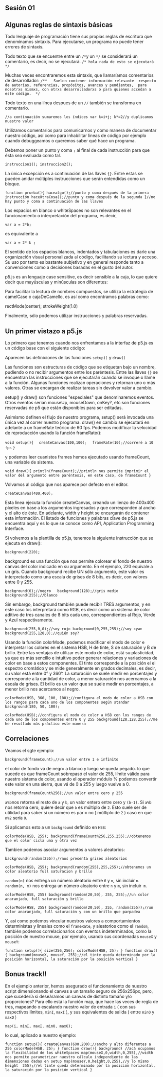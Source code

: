 Sesión 01
---------
Algunas reglas de sintaxis básicas
----------------------------------

Todo lenguaje de programación tiene sus propias reglas de escritura que denominamos sintaxis.
Para ejecutarse, un programa no puede tener errores de sintaxis.

Todo texto que se encuentre entre un `/*`y un `*/` se considerará un comentario, es decir, no se ejecutará.
`/* hola
nada de esto
se ejecutará
*/`

Muchas veces encontraremos esta sintaxis, que llamaríamos comentarios de desarrollador:
`/**  
Suelen contener información relevante 
respecto de autorías, referencias, propósitos, avances y pendientes, 
para nosotrxs mismxs, con otrxs desarrolladorxs o para quienes accedan a este código. 
*/`

Todo texto en una línea despues de un `//` también se transforma en comentario.

`//a continuación sumaremos los índices
var k=i+j;
k*=2//y duplicamos nuestro valor`

Utilizamos comentarios para comunicarnos y como manera de documentar nuestro código, así como para inhabilitar líneas de código por ejemplo cuando debuggeamos o queremos saber qué hace un programa.

Debemos poner un punto y coma `;` al final de cada instrucción para que ésta sea evaluada como tal.

`instruccion1();
instruccion2();`

La única excepción es a continuación de las llaves `{}`. Entre estas se pueden anidar múltiples instrucciones que serán entendidas como un bloque.

`function prueba(){
  hacealgo();//punto y coma después de la primera instrucción
  haceOtraCosa();//punto y coma después de la segunda
}//no hay punto y coma a continuación de las llaves`

Los espacios en blanco o whiteSpaces no son relevantes en el funcionamiento o interpretación del programa, es decir,

`var a = 2*b;`

es equivalente a

`var
  a
= 2*
b
;`

El sentido de los espacios blancos, indentados y tabulaciones es darle una organización visual personalizada al código, facilitando su lectura y acceso. Su uso por tanto es bastante subjetivo y en general responde tanto a convenciones como a decisiones basadas en el gusto del autor.

p5.js es un lenguaje case sensitive, es decir sensible a la caja, lo que quiere decir que mayúsculas y minúsculas son diferentes:



Para facilitar la lectura de nombres compuestos, se utiliza la estrategia de camelCase o cajaDeCamello, es así como encontramos palabras como:

rectMode(center);
strokeWeight(1.0)

Finalmente, sólo podemos utilizar instrucciones y palabras reservadas.

Un primer vistazo a p5.js
-----------------

Lo primero que tenemos cuando nos enfrentamos a la interfaz de p5.js es un código base con el siguiente código:

Aparecen las definiciones de las funciones `setup()` y `draw()`

Las funciones son estructuras de código que se etiquetan bajo un nombre, pudiendo o no recibir argumentos entre los paréntesis.
Entre las llaves `{}` se encuentran las instrucciones que se ejecutarán cuando se invoque o llame a la función.
Algunas funciones realizan operaciones y retornan uno o más valores.
Otras se encargan de realizar tareas sin devolver valor a cambio.

setup() y draw() son funciones "especiales" que denominaremos eventos.
Otros eventos serian mouseUp, mouseDown, onKey?, etc
son funciones reservadas de p5 que están disponibles para ser editadas.

Asimismo definen el flujo de nuestro programa, setup() será invocada una única vez al correr nuestro programa.
draw() en cambio se ejecutará en adelante a un frameRate teórico de 60 fps.
Podemos modificar la velocidad de reproducción usando la función frameRate():

`void setup(){`
`  createCanvas(100,100);`
`  frameRate(10);//correré a 10 fps`
`}`

y podemos leer cuanistos frames hemos ejecutado usando frameCount, una variable de sistema.

`void draw(){
  println(frameCount);//println nos permite imprimir el valor del argumento entre paréntesis, en este caso, de frameCount
}`

Volvamos al código que nos aparece por defecto en el editor.

`createCanvas(400,400);`

Esta línea ejecuta la función createCanvas, creando un lienzo de 400x400 píxeles en base a los argumentos ingresados y que corresponden al ancho y el alto de éste.
En adelante, width y height se encargarán de contener esta información.
El listado de funciones y palabras clave de p5.js se encuentra aquí y es lo que se conoce como API, Application Programming Interface.

Si volvemos a la plantilla de p5.js, tenemos la siguiente instrucción que se ejecuta en draw():

`background(220);`

background es una función que nos permite colorear el fondo de nuestro canvas del color indicado en su argumento.
En el ejemplo, 220 equivale a un gris.
Cuando background recibe UN sólo argumento, este valor es interpretado como una escala de grises de 8 bits, es decir, con valores entre 0 y 255.

`background(0);//negro  
background(128);//gris medio  
background(255);//blanco`  

Sin embargo, background también puede recibir TRES argumentos, y en este caso los interpretará como RGB, es decir como un sistema de color aditivo de tres canales de 8 bits cada uno, correspondientes al Rojo, Verde y Azul respectivamente.

`background(255,0,0);//soy rojo
background(0,255,255);//soy cyan
background(255,128,0);//quién soy?`

Usando la función colorMode, podemos modificar el modo de color e interpretar los colores en el sistema HSB, H de tinte, S de saturación y B de brillo.
Entre las ventajas de utilizar este modo de color, está su plasticidad, ya que es más sencillo e intuitivo poder generar relaciones y variaciones de color en base a estos componentes.
El tinte corresponde a la posición el el espectro cromático y se mide generalmente en grados decimales, es decir, su valor está entre 0° y 360°.
La saturación se suele medir en porcentajes y corresponde a la cantidad de color, a menor saturación nos acercamos a la escala de grises.
El brillo es un valor que se suele medir en porcentajes, a menor brillo nos acercamos al negro.

`colorMode(HSB, 360, 100, 100);//configura el modo de color a HSB con los rangos para cada uno de los componentes según standar
background(180, 50, 100);`

`colorMode(HSB);//configura el modo de color a HSB con los rangos de cada uno de los componentes entre 0 y 255
background(128,128,255);//me he resultado más práctico este manera`

Correlaciones
-------------
Veamos el sgte ejemplo:

`background(frameCount);//un valor entre 1 e infinito`

el color de fondo vá de negro a blanco y luego se queda pegado.
lo que sucede es que frameCount sobrepasó el valor de 255, límite válido para nuestro sistema de color,
usando el operador módulo % podemos convertir este valor en una sierra, que vá de 0 a 255 y luego vuelve a 0.

`background(frameCount%256);//un valor entre cero y 255` 

`a%b`nos retorna el resto de `a` y `b`, un valor entero entre cero y `(b-1)`.
Si `a%b` nos retorna cero, quiere decir que `b` es múltiplo de `2`.
Esto suele ser de utilidad para saber si un número es par o no ( múltiplo de `2` ) caso en que `n%2` sería `0`.

Si aplicamos esto a un `background` definido en `HSB`:

`colorMode(HSB, 255);
background(frameCount%256,255,255);//obtenemos que el color cicla una y otra vez`

Tambien podemos asociar argumentos a valores aleatorios:

`background(random(255));//nos presenta grises aleatorios`

`colorMode(HSB, 255);
background(random(255),255,255);//obtenemos un color aleatorio full saturacion y brillo`

`random(n)` nos entrega un número aleatorio entre `0` y `n`, sin incluir `n`.
`random(n, m)` nos entrega un número aleatorio entre `n` y `m`, sin incluir` m`.

`colorMode(HSB, 255)
background(random(20,50), 255, 255);//un color anaranjado, full saturación y brillo`

`colorMode(HSB, 255)
background(random(20,50), 255, random(255));//un color anaranjado, full saturación y con un brillo que parpadea`

Y, así como podemos vincular nuestros valores a comportamientos deterministas y lineales como el `frameRate`, y aleatorios como el `random`,
también podemos correlacionarlos con eventos indeterminados, como la posición de nuestro mouse, por ejemplo, usando sus coordenadas `mouseX` y `mouseY`:

`function setup(){
  size(256,256);
  colorMode(HSB, 25);
}
function draw(){
  background(mouseX, mouseY, 255);//el tinte queda determinado por la posición horizontal, la saturación por la posición vertical
}`

Bonus track!!
-------------

En el ejemplo anterior, hemos asegurado el funcionamiento de nuestro script dimensionando el canvas a un tamaño seguro de 256x256px,
pero, que sucedería si deseáramos un canvas de distinto tamaño y/o proporciones? Para ello está la función map, que hace las veces de regla de tres, mapeando o escalando nuestro valor de entrada `i` ( con sus respectivos límites, `minI`, `maxI` ), y sus equivalentes de salida ( entre `minO` y `maxO` )

`map(i, minI, maxI, minO, maxO);`

lo cual, aplicado a nuestro ejemplo:

`function setup(){
  createCanvas(600,200);//ancho y alto diferentes a 256
  colorMode(HSB, 25);
}
function draw(){
  background( //acá ocupamos la flexibilidad de los whiteSpaces
                map(mouseX,0,width,0,255),//width nos permite parametrizar nuestro cálculo independiente de las dimensiones dadas en setup
                map(mouseY,0,height,0,255),//y lo mismo height 
                255);//el tinte queda determinado por la posición horizontal, la saturación por la posición vertical
}`


